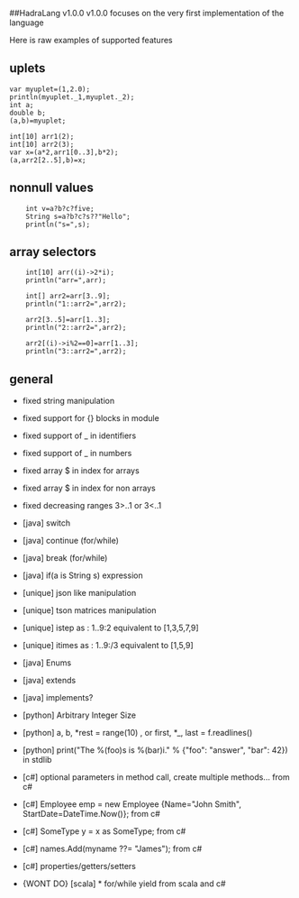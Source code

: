 ##HadraLang v1.0.0
v1.0.0 focuses on the very first implementation of the language


Here is raw examples of supported features

## uplets
```hl
var myuplet=(1,2.0);
println(myuplet._1,myuplet._2);
int a;
double b;
(a,b)=myuplet;

int[10] arr1(2);
int[10] arr2(3);
var x=(a*2,arr1[0..3],b*2);
(a,arr2[2..5],b)=x;
```

## nonnull values

```hl
    int v=a?b?c?five;
    String s=a?b?c?s??"Hello";
    println("s=",s);
```
## array selectors

```
    int[10] arr((i)->2*i);
    println("arr=",arr);
    
    int[] arr2=arr[3..9];
    println("1::arr2=",arr2);

    arr2[3..5]=arr[1..3];
    println("2::arr2=",arr2);

    arr2[(i)->i%2==0]=arr[1..3];
    println("3::arr2=",arr2);
```



## general
* fixed string manipulation
* fixed support for {} blocks in module
* fixed support of _ in identifiers 
* fixed support of _ in numbers
* fixed array $ in index for arrays
* fixed array $ in index for non arrays 
* fixed decreasing ranges 3>..1 or 3<..1

* [java] switch
* [java] continue (for/while)
* [java] break (for/while)
* [java] if(a is String s) expression
* [unique] json like manipulation
* [unique] tson matrices manipulation
* [unique] istep  as : 1..9:2  equivalent to [1,3,5,7,9]
* [unique] itimes as : 1..9:/3 equivalent to [1,5,9]
* [java] Enums
* [java] extends
* [java] implements?
* [python] Arbitrary Integer Size
* [python] a, b, *rest = range(10) , or first, *_, last = f.readlines()
* [python] print("The %(foo)s is %(bar)i." % {"foo": "answer", "bar": 42}) in stdlib
* [c#] optional parameters in method call, create multiple methods... from c#
* [c#] Employee emp = new Employee {Name="John Smith", StartDate=DateTime.Now()}; from c#
* [c#] SomeType y = x as SomeType; from c#
* [c#] names.Add(myname ??= "James"); from c#
* [c#] properties/getters/setters
* {WONT DO} [scala] * for/while yield from scala and c#


